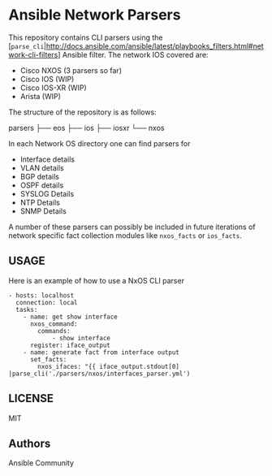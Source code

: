 # Ansible Network Parsers


This repository contains CLI parsers using the [``parse_cli``|http://docs.ansible.com/ansible/latest/playbooks_filters.html#network-cli-filters] Ansible filter. The network IOS covered are:

* Cisco NXOS (3 parsers so far)
* Cisco IOS (WIP)
* Cisco IOS-XR (WIP)
* Arista (WIP)


The structure of the repository is as follows:

parsers
├── eos
├── ios
├── iosxr
└── nxos

In each Network OS directory one can find parsers for

* Interface details
* VLAN details
* BGP details
* OSPF details
* SYSLOG Details
* NTP Details
* SNMP Details

A number of these parsers can possibly be included in future iterations of network specific fact collection modules like
`` nxos_facts `` or ``ios_facts``.

## USAGE

Here is an example of how to use a NxOS CLI parser

```
- hosts: localhost
  connection: local
  tasks:
    - name: get show interface
      nxos_command:
        commands:
            - show interface
      register: iface_output
    - name: generate fact from interface output
      set_facts:
        nxos_ifaces: "{{ iface_output.stdout[0] |parse_cli('./parsers/nxos/interfaces_parser.yml')
```

## LICENSE

MIT


## Authors

Ansible Community
